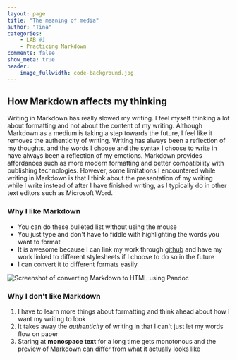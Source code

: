 ```yaml
---
layout: page  
title: "The meaning of media"  
author: "Tina"  
categories:  
    - LAB #1
    - Practicing Markdown
comments: false  
show_meta: true
header:
    image_fullwidth: code-background.jpg
---
```


## How Markdown affects my thinking
Writing in Markdown has really slowed my writing. I feel myself thinking a lot
about formatting and not about the content of my writing. Although Markdown as
a medium is taking a step towards the future, I feel like it removes the authenticity
of writing. Writing has always been a reflection of my thoughts, and the words
I choose and the syntax I choose to write in have always been a reflection
of my emotions. Markdown provides affordances such as more modern formatting
and better compatibility with publishing technologies. However, some limitations
I encountered while writing in Markdown is that I think about the presentation
of my writing while I write instead of after I have finished writing, as I
typically do in other text editors such as Microsoft Word.

### Why I like Markdown
+ You can do these bulleted list without using the mouse
+ You just type and don't have to fiddle with highlighting the words you
want to format
+ It is awesome because I can link my work through [github](https://github.com/tinawu0603)
and have my work linked to different stylesheets if I choose to do so in the future
+ I can convert it to different formats easily

![Screenshot of converting Markdown to HTML using Pandoc](pandoc-demo.PNG)

### Why I don't like Markdown
1. I have to learn more things about formatting and think ahead about how I want
my writing to look
2. It takes away the *authenticity* of writing in that I can't just let my words
flow on paper
3. Staring at **monospace text** for a long time gets monotonous and the preview
of Markdown can differ from what it actually looks like
